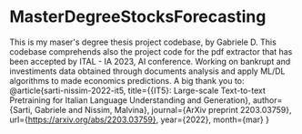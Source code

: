 # MasterDegreeStocksForecasting
This is my maser's degree thesis project codebase, by Gabriele D.
This codebase comprehends also the project code for the pdf extractor that has been accepted by ITAL - IA 2023, AI conference.
Working on bankrupt and investiments data obtained through documents analysis and apply ML/DL algorithms to made economics predictions.
A big thank you to:
@article{sarti-nissim-2022-it5,
    title={{IT5}: Large-scale Text-to-text Pretraining for Italian Language Understanding and Generation},
    author={Sarti, Gabriele and Nissim, Malvina},
    journal={ArXiv preprint 2203.03759},
    url={https://arxiv.org/abs/2203.03759},
    year={2022},
    month={mar}
}
